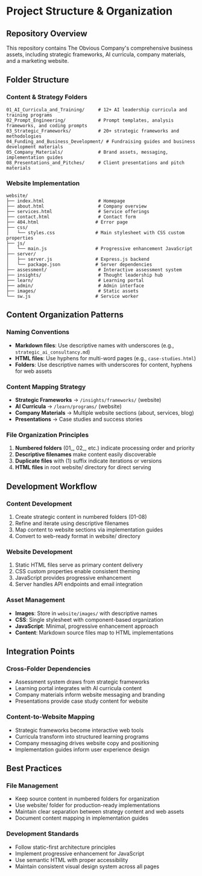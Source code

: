 # Project Structure & Organization

## Repository Overview

This repository contains The Obvious Company's comprehensive business assets, including strategic frameworks, AI curricula, company materials, and a marketing website.

## Folder Structure

### Content & Strategy Folders
```
01_AI_Curricula_and_Training/     # 12+ AI leadership curricula and training programs
02_Prompt_Engineering/            # Prompt templates, analysis frameworks, and coding prompts
03_Strategic_Frameworks/          # 20+ strategic frameworks and methodologies
04_Funding_and_Business_Development/ # Fundraising guides and business development materials
05_Company_Materials/             # Brand assets, messaging, implementation guides
08_Presentations_and_Pitches/     # Client presentations and pitch materials
```

### Website Implementation
```
website/
├── index.html                    # Homepage
├── about.html                    # Company overview
├── services.html                 # Service offerings
├── contact.html                  # Contact form
├── 404.html                     # Error page
├── css/
│   └── styles.css               # Main stylesheet with CSS custom properties
├── js/
│   └── main.js                  # Progressive enhancement JavaScript
├── server/
│   ├── server.js                # Express.js backend
│   └── package.json             # Server dependencies
├── assessment/                   # Interactive assessment system
├── insights/                     # Thought leadership hub
├── learn/                        # Learning portal
├── admin/                        # Admin interface
├── images/                       # Static assets
└── sw.js                        # Service worker
```

## Content Organization Patterns

### Naming Conventions
- **Markdown files**: Use descriptive names with underscores (e.g., `strategic_ai_consultancy.md`)
- **HTML files**: Use hyphens for multi-word pages (e.g., `case-studies.html`)
- **Folders**: Use descriptive names with underscores for content, hyphens for web assets

### Content Mapping Strategy
- **Strategic Frameworks** → `/insights/frameworks/` (website)
- **AI Curricula** → `/learn/programs/` (website)
- **Company Materials** → Multiple website sections (about, services, blog)
- **Presentations** → Case studies and success stories

### File Organization Principles
1. **Numbered folders** (01_, 02_, etc.) indicate processing order and priority
2. **Descriptive filenames** make content easily discoverable
3. **Duplicate files** with (1) suffix indicate iterations or versions
4. **HTML files** in root website/ directory for direct serving

## Development Workflow

### Content Development
1. Create strategic content in numbered folders (01-08)
2. Refine and iterate using descriptive filenames
3. Map content to website sections via implementation guides
4. Convert to web-ready format in website/ directory

### Website Development
1. Static HTML files serve as primary content delivery
2. CSS custom properties enable consistent theming
3. JavaScript provides progressive enhancement
4. Server handles API endpoints and email integration

### Asset Management
- **Images**: Store in `website/images/` with descriptive names
- **CSS**: Single stylesheet with component-based organization
- **JavaScript**: Minimal, progressive enhancement approach
- **Content**: Markdown source files map to HTML implementations

## Integration Points

### Cross-Folder Dependencies
- Assessment system draws from strategic frameworks
- Learning portal integrates with AI curricula content
- Company materials inform website messaging and branding
- Presentations provide case study content for website

### Content-to-Website Mapping
- Strategic frameworks become interactive web tools
- Curricula transform into structured learning programs
- Company messaging drives website copy and positioning
- Implementation guides inform user experience design

## Best Practices

### File Management
- Keep source content in numbered folders for organization
- Use website/ folder for production-ready implementations
- Maintain clear separation between strategy content and web assets
- Document content mapping in implementation guides

### Development Standards
- Follow static-first architecture principles
- Implement progressive enhancement for JavaScript
- Use semantic HTML with proper accessibility
- Maintain consistent visual design system across all pages